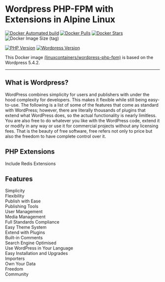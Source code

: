 # Wordpress PHP-FPM with Extensions in Alpine Linux 

[![Docker Automated build](https://img.shields.io/docker/automated/linuxcontainers/wordpress-php-fpm-alpine.svg?style=for-the-badge&logo=docker)](https://hub.docker.com/r/linuxcontainers/wordpress-php-fpm-alpine/)
[![Docker Pulls](https://img.shields.io/docker/pulls/linuxcontainers/wordpress-php-fpm-alpine.svg?style=for-the-badge&logo=docker)](https://hub.docker.com/r/linuxcontainers/wordpress-php-fpm-alpine/)
[![Docker Stars](https://img.shields.io/docker/stars/linuxcontainers/wordpress-php-fpm-alpine.svg?style=for-the-badge&logo=docker)](https://hub.docker.com/r/linuxcontainers/wordpress-php-fpm-alpine/)
![Docker Image Size (tag)](https://img.shields.io/docker/image-size/linuxcontainers/wordpress-php-fpm-alpine/latest?logo=docker&style=for-the-badge)

[![PHP Version](https://img.shields.io/badge/0version-v7.4.8-green.svg?style=for-the-badge)](https://php.org/)
[![Wordpress Version](https://img.shields.io/badge/Wordpress%20version-v5.4.2-green.svg?style=for-the-badge)](https://wordpress.org/)

This Docker image [(linuxcontainers/wordpress-php-fpm)](https://hub.docker.com/r/linuxcontainers/wordpress-php-fpm/) is based on the Wordpress 5.4.2.

----

## What is Wordpress?
WordPress combines simplicity for users and publishers with under the hood complexity for developers. This makes it flexible while still being easy-to-use. The following is a list of some of the features that come as standard with WordPress; however, there are literally thousands of plugins that extend what WordPress does, so the actual functionality is nearly limitless. You are also free to do whatever you like with the WordPress code, extend it or modify in any way or use it for commercial projects without any licensing fees. That is the beauty of free software, free refers not only to price but also the freedom to have complete control over it.

## PHP Extensions
Include Redis Extensions 

## Features
Simplicity \
Flexibility \
Publish with Ease \
Publishing Tools \
User Management \
Media Management \
Full Standards Compliance \
Easy Theme System \
Extend with Plugins \
Built-in Comments \
Search Engine Optimised \
Use WordPress in Your Language \
Easy Installation and Upgrades \
Importers \
Own Your Data  \
Freedom \
Community
